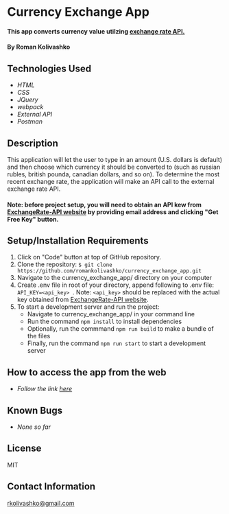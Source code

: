 # Currency Exchange App

#### This app converts currency value utilzing [exchange rate API.](https://www.exchangerate-api.com/)

#### By Roman Kolivashko

## Technologies Used

* _HTML_
* _CSS_
* _JQuery_
* _webpack_
* _External API_
* _Postman_

## Description
This application will let the user to type in an amount (U.S. dollars is default) and then choose which currency it should be converted to (such as russian rubles, british pounda, canadian dollars, and so on). To determine the most recent exchange rate, the application will make an API call to the external exchange rate API.

#### Note: before project setup, you will need to obtain an API kew from [ExchangeRate-API website](https://www.exchangerate-api.com/) by providing email address and clicking "Get Free Key" button.

## Setup/Installation Requirements


1. Click on "Code" button at top of GitHub repository. 
2. Clone the repository: `$ git clone https://github.com/romankolivashko/currency_exchange_app.git`
3. Navigate to the currency_exchange_app/ directory on your computer
4. Create .env file in root of your directory, append following to .env file: `API_KEY=<api_key> `. Note: `<api_key>` should be replaced with the actual key obtained from [ExchangeRate-API website](https://www.exchangerate-api.com/).
5. To start a development server and run the project:
   * Navigate to currency_exchange_app/ in your command line
   * Run the command `npm install` to install dependencies
   * Optionally, run the commmand `npm run build` to make a bundle of the files
   * Finally, run the command `npm run start` to start a development server
 
## How to access the app from the web
* _Follow the link [here](https://)_ 
## Known Bugs

* _None so far_

## License
MIT
## Contact Information
rkolivashko@gmail.com
